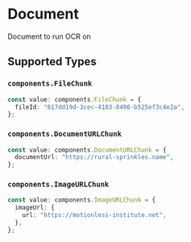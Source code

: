 # Document

Document to run OCR on


## Supported Types

### `components.FileChunk`

```typescript
const value: components.FileChunk = {
  fileId: "617dd19d-3cec-4103-8496-b525ef3c4e2a",
};
```

### `components.DocumentURLChunk`

```typescript
const value: components.DocumentURLChunk = {
  documentUrl: "https://rural-sprinkles.name",
};
```

### `components.ImageURLChunk`

```typescript
const value: components.ImageURLChunk = {
  imageUrl: {
    url: "https://motionless-institute.net",
  },
};
```

